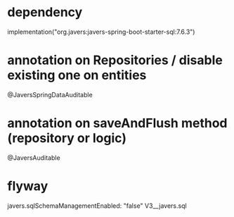 # dependency
implementation("org.javers:javers-spring-boot-starter-sql:7.6.3")

# annotation on Repositories / disable existing one on entities
@JaversSpringDataAuditable

# annotation on saveAndFlush method (repository or logic)
@JaversAuditable
                                 
# flyway
javers.sqlSchemaManagementEnabled: "false"
V3__javers.sql
